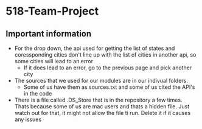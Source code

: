 # 518-Team-Project

## Important information
* For the drop down, the api used for getting the list of states and coressponding cities don't line up with the list of cities in another api, so some cities will lead to an error
  * If it does lead to an error, go to the previous page and pick another city 
* The sources that we used for our modules are in our indivual folders.
  * Some of us have them as sources.txt and some of us cited the API's in the code
* There is a file called .DS_Store that is in the repository a few times. Thats because some of us are mac users and thats a hidden file. Just watch out for that, it might not allow the file ti run. Delete it if it causes any issues
